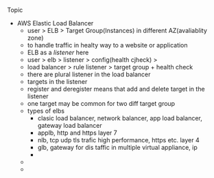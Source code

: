 Topic
  - AWS Elastic Load Balancer
    - user > ELB > Target Group(Instances) in different AZ(avaliablity zone)
    - to handle traffic in healty way to a website or application
    - ELB as a *listener* here
    - user > elb > listener > config(health cjheck) > 
    - load balancer > rule listener > target group + health check
    - there are plural listener in the load balancer
    - targets in the listener 
    - register and deregister means that add and delete target in the listener
    - one target may be common for two diff target group
    - types of elbs
      - clasic load balancer, network balancer, app load balancer, gateway load balancer
      - applb, http and https layer 7
      - nlb, tcp udp tls trafic high performance, https etc. layer 4
      - glb, gateway for dis taffic in multiple virtual appliance, ip
      -  
    - 
    - 
